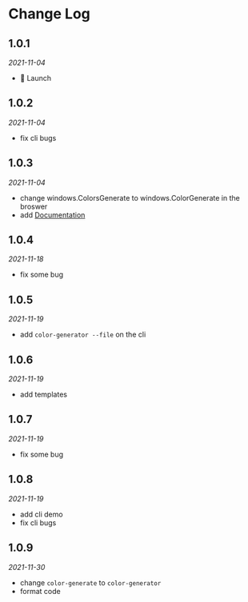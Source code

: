 # Change Log

## 1.0.1

*2021-11-04*

- 🚀 Launch

## 1.0.2

*2021-11-04*

- fix cli bugs

## 1.0.3

*2021-11-04*

- change windows.ColorsGenerate to windows.ColorGenerate in the broswer
- add [Documentation](https://color-generator-docs.sh2.agoralab.co/#/)

## 1.0.4

*2021-11-18*

- fix some bug

## 1.0.5

*2021-11-19*

- add `color-generator --file` on the cli

## 1.0.6

*2021-11-19*

- add templates

## 1.0.7

*2021-11-19*

- fix some bug

## 1.0.8

*2021-11-19*

- add cli demo
- fix cli bugs

## 1.0.9

*2021-11-30*

- change `color-generate` to `color-generator`
- format code
